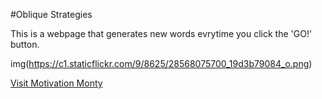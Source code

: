 #Oblique Strategies

This is a webpage that generates new words evrytime you click the 'GO!' button. 

img(https://c1.staticflickr.com/9/8625/28568075700_19d3b79084_o.png)

[Visit Motivation Monty](https://JemmaEagleson.github.io/Oblique-Strategies/index.html)

